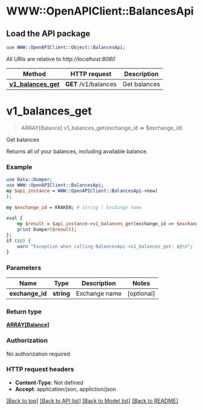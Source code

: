 # WWW::OpenAPIClient::BalancesApi

## Load the API package
```perl
use WWW::OpenAPIClient::Object::BalancesApi;
```

All URIs are relative to *http://localhost:8080*

Method | HTTP request | Description
------------- | ------------- | -------------
[**v1_balances_get**](BalancesApi.md#v1_balances_get) | **GET** /v1/balances | Get balances


# **v1_balances_get**
> ARRAY[Balance] v1_balances_get(exchange_id => $exchange_id)

Get balances

Returns all of your balances, including available balance.

### Example 
```perl
use Data::Dumper;
use WWW::OpenAPIClient::BalancesApi;
my $api_instance = WWW::OpenAPIClient::BalancesApi->new(
);

my $exchange_id = KRAKEN; # string | Exchange name

eval { 
    my $result = $api_instance->v1_balances_get(exchange_id => $exchange_id);
    print Dumper($result);
};
if ($@) {
    warn "Exception when calling BalancesApi->v1_balances_get: $@\n";
}
```

### Parameters

Name | Type | Description  | Notes
------------- | ------------- | ------------- | -------------
 **exchange_id** | **string**| Exchange name | [optional] 

### Return type

[**ARRAY[Balance]**](Balance.md)

### Authorization

No authorization required

### HTTP request headers

 - **Content-Type**: Not defined
 - **Accept**: application/json, appliction/json

[[Back to top]](#) [[Back to API list]](../README.md#documentation-for-api-endpoints) [[Back to Model list]](../README.md#documentation-for-models) [[Back to README]](../README.md)

